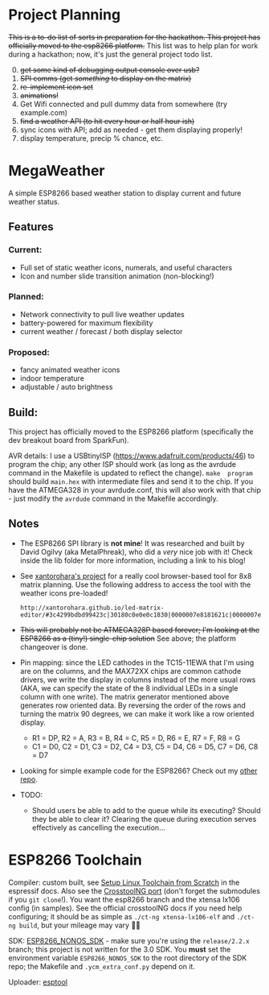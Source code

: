 # Project Planning

~~This is a to-do list of sorts in preparation for the hackathon. This project has officially moved to
the esp8266 platform.~~ This list was to help plan for work during a hackathon; now, it's just the
general project todo list.

0. ~~get some kind of debugging output console over usb?~~
1. ~~SPI comms (get *something* to display on the matrix)~~
2. ~~re-implement icon set~~
3. ~~animations!~~
4. Get Wifi connected and pull dummy data from somewhere (try example.com)
5. ~~find a weather API (to hit every hour or half hour ish)~~
6. sync icons with API; add as needed - get them displaying properly!
7. display temperature, precip % chance, etc.

# MegaWeather

A simple ESP8266 based weather station to display current and future weather status.

## Features

### Current:

* Full set of static weather icons, numerals, and useful characters
* Icon and number slide transition animation (non-blocking!)

### Planned:

* Network connectivity to pull live weather updates
* battery-powered for maximum flexibility
* current weather / forecast / both display selector

### Proposed:

* fancy animated weather icons
* indoor temperature
* adjustable / auto brightness

## Build:

This project has officially moved to the ESP8266 platform (specifically the dev breakout board from
SparkFun).

AVR details:
I use a USBtinyISP (https://www.adafruit.com/products/46) to program the chip; any other ISP should
work (as long as the avrdude command in the Makefile is updated to reflect the change). `make 
program` should build `main.hex` with intermediate files and send it to the chip. If you have the
ATMEGA328 in your avrdude.conf, this will also work with that chip - just modify the `avrdude`
command in the Makefile accordingly.

## Notes

* The ESP8266 SPI library is **not mine**! It was researched and built by David Ogilvy (aka 
  MetalPhreak), who did a *very* nice job with it! Check inside the lib folder for more
  information, including a link to his blog!

* See [xantorohara's project](https://github.com/xantorohara/led-matrix-editor) for a really cool
  browser-based tool for 8x8 matrix planning. Use the following address to access the
  tool with the weather icons pre-loaded!

      http://xantorohara.github.io/led-matrix-editor/#3c4299bdbd99423c|30180c0e0e0c1830|0000007e8181621c|0000007ed5ab761c|0000007effff7e1c|8452087effff7e1c|a524e71818e724a5|7e01e61060fc020c|aa55aa55aa55aa55

* ~~This will probably not be ATMEGA328P based forever; I'm looking at the ESP8266 as a (tiny!)
  single-chip solution~~ See above; the platform changeover is done.

* Pin mapping: since the LED cathodes in the TC15-11EWA that I'm using are on the columns, and the
  MAX72XX chips are common cathode drivers, we write the display in columns instead of the more
  usual rows (AKA, we can specify the state of the 8 individual LEDs in a single column with one
  write). The matrix generator mentioned above generates row oriented data. By reversing the order of
  the rows and turning the matrix 90 degrees, we can make it work like a row oriented display.
    * R1 = DP, R2 = A, R3 = B, R4 = C, R5 = D, R6 = E, R7 = F, R8 = G
    * C1 = D0, C2 = D1, C3 = D2, C4 = D3, C5 = D4, C6 = D5, C7 = D6, C8 = D7

* Looking for simple example code for the ESP8266? Check out my [other
  repo](https://github.com/npiscitello/esp8266_resources).

* TODO:
  * Should users be able to add to the queue while its executing? Should they be able to clear it?
    Clearing the queue during execution serves effectively as cancelling the execution...

# ESP8266 Toolchain

Compiler: custom built, see [Setup Linux Toolchain from Scratch](
https://docs.espressif.com/projects/esp-idf/en/latest/get-started/linux-setup-scratch.html)
in the espressif docs. Also see the 
[CrosstoolNG port](https://github.com/espressif/crosstool-NG/tree/esp8266-1.22.x) 
(don't forget the submodules if you `git clone`!). You want the esp8266 branch 
and the xtensa lx106 config (in samples). See the official crosstoolNG docs if 
you need help configuring; it should be as simple as `./ct-ng xtensa-lx106-elf` 
and `./ct-ng build`, but your mileage may vary 🤷‍♀️

SDK:
[ESP8266_NONOS_SDK](https://github.com/espressif/ESP8266_NONOS_SDK/tree/release/v2.2.x) -
 make sure you're using the `release/2.2.x` branch; this project is not written
 for the 3.0 SDK. You **must** set the environment variable `ESP8266_NONOS_SDK`
 to the root directory of the SDK repo; the Makefile and `.ycm_extra_conf.py`
 depend on it.

Uploader: [esptool](https://github.com/espressif/esptool)
